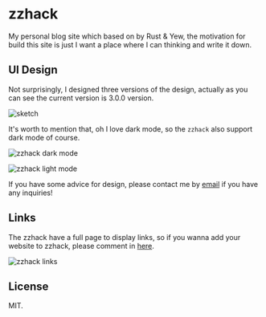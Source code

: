 # zzhack
My personal blog site which based on by Rust & Yew, the motivation for build this site is just I want a place where I can thinking and write it down.

## UI Design
Not surprisingly, I designed three versions of the design, actually as you can see the current version is 3.0.0 version.

![sketch](https://raw.githubusercontent.com/zzhack-stack/zzhack/main/doc/zzhack_sketch.png)

It's worth to mention that, oh I love dark mode, so the `zzhack` also support dark mode of course.

![zzhack dark mode](https://raw.githubusercontent.com/zzhack-stack/zzhack/main/doc/zzhack_dark_mode.png)

![zzhack light mode](https://raw.githubusercontent.com/zzhack-stack/zzhack/main/doc/zzhack_light_mode.png)

If you have some advice for design, please contact me by [email](Mailto:anambakam@icloud.com) if you have any inquiries!

## Links
The zzhack have a full page to display links, so if you wanna add your website to zzhack, please comment in [here](https://github.com/zzhack-stack/zzhack/issues/4).

![zzhack links](https://raw.githubusercontent.com/zzhack-stack/zzhack/main/doc/zzhack_links.png)


## License
MIT.
